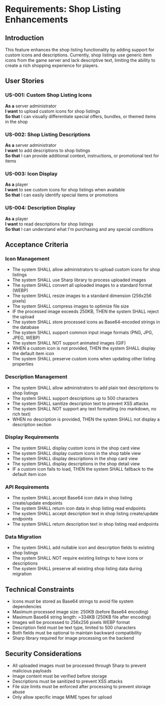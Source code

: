 # Requirements: Shop Listing Enhancements

## Introduction

This feature enhances the shop listing functionality by adding support for custom icons and descriptions. Currently, shop listings use generic item icons from the game server and lack descriptive text, limiting the ability to create a rich shopping experience for players.

## User Stories

### US-001: Custom Shop Listing Icons
**As a** server administrator  
**I want** to upload custom icons for shop listings  
**So that** I can visually differentiate special offers, bundles, or themed items in the shop

### US-002: Shop Listing Descriptions  
**As a** server administrator  
**I want** to add descriptions to shop listings  
**So that** I can provide additional context, instructions, or promotional text for items

### US-003: Icon Display
**As a** player  
**I want** to see custom icons for shop listings when available  
**So that** I can easily identify special items or promotions

### US-004: Description Display
**As a** player  
**I want** to read descriptions for shop listings  
**So that** I can understand what I'm purchasing and any special conditions

## Acceptance Criteria

### Icon Management
- The system SHALL allow administrators to upload custom icons for shop listings
- The system SHALL use Sharp library to process uploaded images
- The system SHALL convert all uploaded images to a standard format (WEBP)
- The system SHALL resize images to a standard dimension (256x256 pixels)
- The system SHALL compress images to optimize file size
- IF the processed image exceeds 250KB, THEN the system SHALL reject the upload
- The system SHALL store processed icons as Base64-encoded strings in the database
- The system SHALL support common input image formats (PNG, JPG, JPEG, WEBP)
- The system SHALL NOT support animated images (GIF)
- WHEN a custom icon is not provided, THEN the system SHALL display the default item icon
- The system SHALL preserve custom icons when updating other listing properties

### Description Management  
- The system SHALL allow administrators to add plain text descriptions to shop listings
- The system SHALL support descriptions up to 500 characters
- The system SHALL sanitize description text to prevent XSS attacks
- The system SHALL NOT support any text formatting (no markdown, no rich text)
- WHEN no description is provided, THEN the system SHALL not display a description section

### Display Requirements
- The system SHALL display custom icons in the shop card view
- The system SHALL display custom icons in the shop table view  
- The system SHALL display descriptions in the shop card view
- The system SHALL display descriptions in the shop detail view
- IF a custom icon fails to load, THEN the system SHALL fallback to the default item icon

### API Requirements
- The system SHALL accept Base64 icon data in shop listing create/update endpoints
- The system SHALL return icon data in shop listing read endpoints
- The system SHALL accept description text in shop listing create/update endpoints
- The system SHALL return description text in shop listing read endpoints

### Data Migration
- The system SHALL add nullable icon and description fields to existing shop listings
- The system SHALL NOT require existing listings to have icons or descriptions
- The system SHALL preserve all existing shop listing data during migration

## Technical Constraints

- Icons must be stored as Base64 strings to avoid file system dependencies
- Maximum processed image size: 250KB (before Base64 encoding)
- Maximum Base64 string length: ~334KB (250KB file after encoding)
- Images will be processed to 256x256 pixels WEBP format
- Description field must be text type, limited to 500 characters
- Both fields must be optional to maintain backward compatibility
- Sharp library required for image processing on the backend

## Security Considerations

- All uploaded images must be processed through Sharp to prevent malicious payloads
- Image content must be verified before storage
- Descriptions must be sanitized to prevent XSS attacks
- File size limits must be enforced after processing to prevent storage abuse
- Only allow specific image MIME types for upload
